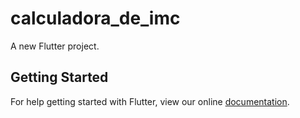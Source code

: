 # calculadora_de_imc

A new Flutter project.

## Getting Started

For help getting started with Flutter, view our online
[documentation](https://flutter.io/).

